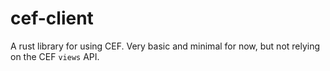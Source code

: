 # cef-client

A rust library for using CEF. Very basic and minimal for now, but not relying on the CEF `views` API.
